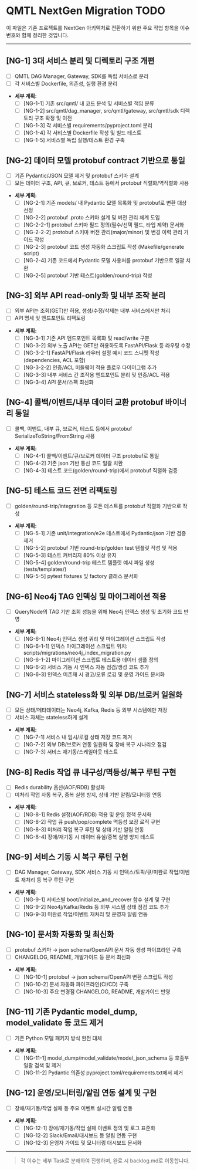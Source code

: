 # QMTL NextGen Migration TODO

이 파일은 기존 프로젝트를 NextGen 아키텍처로 전환하기 위한 주요 작업 항목을 이슈 번호와 함께 정리한 것입니다.

---

## [NG-1] 3대 서비스 분리 및 디렉토리 구조 개편
- [ ] QMTL DAG Manager, Gateway, SDK를 독립 서비스로 분리
- [ ] 각 서비스별 Dockerfile, 의존성, 실행 환경 분리
- **세부 계획:**
  - [ ] [NG-1-1] 기존 src/qmtl/ 내 코드 분석 및 서비스별 책임 분류
  - [ ] [NG-1-2] src/qmtl/dag_manager, src/qmtl/gateway, src/qmtl/sdk 디렉토리 구조 확정 및 이전
  - [ ] [NG-1-3] 각 서비스별 requirements/pyproject.toml 분리
  - [ ] [NG-1-4] 각 서비스별 Dockerfile 작성 및 빌드 테스트
  - [ ] [NG-1-5] 서비스별 독립 실행/테스트 환경 구축

## [NG-2] 데이터 모델 protobuf contract 기반으로 통일
- [ ] 기존 Pydantic/JSON 모델 제거 및 protobuf 스키마 설계
- [ ] 모든 데이터 구조, API, 큐, 브로커, 테스트 등에서 protobuf 직렬화/역직렬화 사용
- **세부 계획:**
  - [ ] [NG-2-1] 기존 models/ 내 Pydantic 모델 목록화 및 protobuf로 변환 대상 선정
  - [ ] [NG-2-2] protobuf .proto 스키마 설계 및 버전 관리 체계 도입
  - [ ] [NG-2-2-1] protobuf 스키마 필드 정의(필수/선택 필드, 타입 제약) 문서화  
  - [ ] [NG-2-2-2] protobuf 스키마 버전 관리(major/minor) 및 변경 이력 관리 가이드 작성
  - [ ] [NG-2-3] protobuf 코드 생성 자동화 스크립트 작성 (Makefile/generate script)
  - [ ] [NG-2-4] 기존 코드에서 Pydantic 모델 사용처를 protobuf 기반으로 일괄 치환
  - [ ] [NG-2-5] protobuf 기반 테스트(golden/round-trip) 작성

## [NG-3] 외부 API read-only화 및 내부 조작 분리
- [ ] 외부 API는 조회(GET)만 허용, 생성/수정/삭제는 내부 서비스에서만 처리
- [ ] API 명세 및 엔드포인트 리팩토링
- **세부 계획:**
  - [ ] [NG-3-1] 기존 API 엔드포인트 목록화 및 read/write 구분
  - [ ] [NG-3-2] 외부 노출 API는 GET만 허용하도록 FastAPI/Flask 등 라우팅 수정
  - [ ] [NG-3-2-1] FastAPI/Flask 라우터 설정 예시 코드 스니펫 작성 (dependencies, ACL 포함)
  - [ ] [NG-3-2-2] 인증/ACL 미들웨어 적용 플로우 다이어그램 추가
  - [ ] [NG-3-3] 내부 서비스 간 조작용 엔드포인트 분리 및 인증/ACL 적용
  - [ ] [NG-3-4] API 문서/스펙 최신화

## [NG-4] 콜백/이벤트/내부 데이터 교환 protobuf 바이너리 통일
- [ ] 콜백, 이벤트, 내부 큐, 브로커, 테스트 등에서 protobuf SerializeToString/FromString 사용
- **세부 계획:**
  - [ ] [NG-4-1] 콜백/이벤트/큐/브로커 데이터 구조 protobuf로 통일
  - [ ] [NG-4-2] 기존 json 기반 통신 코드 일괄 치환
  - [ ] [NG-4-3] 테스트 코드(golden/round-trip)에서 protobuf 직렬화 검증

## [NG-5] 테스트 코드 전면 리팩토링
- [ ] golden/round-trip/integration 등 모든 테스트를 protobuf 직렬화 기반으로 작성
- **세부 계획:**
  - [ ] [NG-5-1] 기존 unit/integration/e2e 테스트에서 Pydantic/json 기반 검증 제거
  - [ ] [NG-5-2] protobuf 기반 round-trip/golden test 템플릿 작성 및 적용
  - [ ] [NG-5-3] 테스트 커버리지 80% 이상 유지
  - [ ] [NG-5-4] golden/round-trip 테스트 템플릿 예시 파일 생성 (tests/templates/)
  - [ ] [NG-5-5] pytest fixtures 및 factory 클래스 문서화

## [NG-6] Neo4j TAG 인덱싱 및 마이그레이션 적용
- [ ] QueryNode의 TAG 기반 조회 성능을 위해 Neo4j 인덱스 생성 및 초기화 코드 반영
- **세부 계획:**
  - [ ] [NG-6-1] Neo4j 인덱스 생성 쿼리 및 마이그레이션 스크립트 작성
  - [ ] [NG-6-1-1] 인덱스 마이그레이션 스크립트 위치: scripts/migrations/neo4j_index_migration.py
  - [ ] [NG-6-1-2] 마이그레이션 스크립트 테스트용 데이터 샘플 정의
  - [ ] [NG-6-2] 서비스 기동 시 인덱스 자동 점검/생성 코드 추가
  - [ ] [NG-6-3] 인덱스 미존재 시 경고/오류 로깅 및 운영 가이드 문서화

## [NG-7] 서비스 stateless화 및 외부 DB/브로커 일원화
- [ ] 모든 상태/메타데이터는 Neo4j, Kafka, Redis 등 외부 시스템에만 저장
- [ ] 서비스 자체는 stateless하게 설계
- **세부 계획:**
  - [ ] [NG-7-1] 서비스 내 임시/로컬 상태 저장 코드 제거
  - [ ] [NG-7-2] 외부 DB/브로커 연동 일원화 및 장애 복구 시나리오 점검
  - [ ] [NG-7-3] 서비스 재기동/스케일아웃 테스트

## [NG-8] Redis 작업 큐 내구성/멱등성/복구 루틴 구현
- [ ] Redis durability 옵션(AOF/RDB) 활성화
- [ ] 미처리 작업 자동 복구, 중복 실행 방지, 상태 기반 알림/모니터링 연동
- **세부 계획:**
  - [ ] [NG-8-1] Redis 설정(AOF/RDB) 적용 및 운영 정책 문서화
  - [ ] [NG-8-2] 작업 큐 push/pop/complete 멱등성 보장 로직 구현
  - [ ] [NG-8-3] 미처리 작업 복구 루틴 및 상태 기반 알림 연동
  - [ ] [NG-8-4] 장애/재기동 시 데이터 유실/중복 실행 방지 테스트

## [NG-9] 서비스 기동 시 복구 루틴 구현
- [ ] DAG Manager, Gateway, SDK 서비스 기동 시 인덱스/토픽/큐/미완료 작업/이벤트 재처리 등 복구 루틴 구현
- **세부 계획:**
  - [ ] [NG-9-1] 서비스별 boot/initialize_and_recover 함수 설계 및 구현
  - [ ] [NG-9-2] Neo4j/Kafka/Redis 등 외부 시스템 상태 점검 코드 추가
  - [ ] [NG-9-3] 미완료 작업/이벤트 재처리 및 운영자 알림 연동

## [NG-10] 문서화 자동화 및 최신화
- [ ] protobuf 스키마 → json schema/OpenAPI 문서 자동 생성 파이프라인 구축
- [ ] CHANGELOG, README, 개발가이드 등 문서 최신화
- **세부 계획:**
  - [ ] [NG-10-1] protobuf → json schema/OpenAPI 변환 스크립트 작성
  - [ ] [NG-10-2] 문서 자동화 파이프라인(CI/CD) 구축
  - [ ] [NG-10-3] 주요 변경점 CHANGELOG, README, 개발가이드 반영

## [NG-11] 기존 Pydantic model_dump, model_validate 등 코드 제거
- [ ] 기존 Python 모델 패키지 방식 완전 대체
- **세부 계획:**
  - [ ] [NG-11-1] model_dump/model_validate/model_json_schema 등 호출부 일괄 검색 및 제거
  - [ ] [NG-11-2] Pydantic 의존성 pyproject.toml/requirements.txt에서 제거

## [NG-12] 운영/모니터링/알림 연동 설계 및 구현
- [ ] 장애/재기동/작업 실패 등 주요 이벤트 실시간 알림 연동
- **세부 계획:**
  - [ ] [NG-12-1] 장애/재기동/작업 실패 이벤트 정의 및 로그 표준화
  - [ ] [NG-12-2] Slack/Email/대시보드 등 알림 연동 구현
  - [ ] [NG-12-3] 운영자 가이드 및 모니터링 대시보드 문서화

---

> 각 이슈는 세부 Task로 분해하여 진행하며, 완료 시 backlog.md로 이동합니다.
